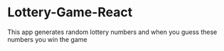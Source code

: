 # Lottery-Game-React
This app generates random lottery numbers and when you guess these numbers you win the game
